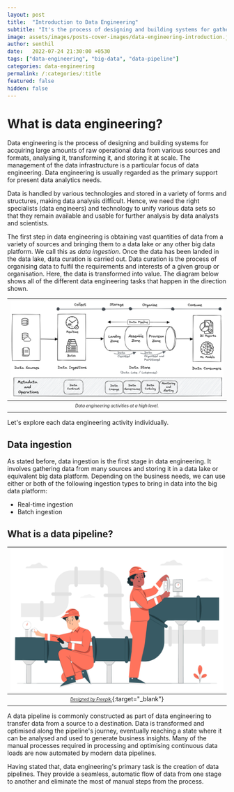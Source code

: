 ```yaml
---
layout: post
title:  "Introduction to Data Engineering"
subtitle: "It's the process of designing and building systems for gathering vast quantities of raw operational data from a variety of sources and formats, analyzing, converting, and storing it at scale."
image: assets/images/posts-cover-images/data-engineering-introduction.jpg
author: senthil
date:   2022-07-24 21:30:00 +0530
tags: ["data-engineering", "big-data", "data-pipeline"]
categories: data-engineering
permalink: /:categories/:title
featured: false
hidden: false
---
```


# What is data engineering?
Data engineering is the process of designing and building systems for acquiring large amounts of raw operational data from various sources and formats, analysing it, transforming it, and storing it at scale. The management of the data infrastructure is a particular focus of data engineering. Data engineering is usually regarded as the primary support for present data analytics needs.

Data is handled by various technologies and stored in a variety of forms and structures, making data analysis difficult. Hence, we need the right specialists (data engineers) and technology to unify various data sets so that they remain available and usable for further analysis by data analysts and scientists.

The first step in data engineering is obtaining vast quantities of data from a variety of sources and bringing them to a data lake or any other big data platform. We call this as *data ingestion*. Once the data has been landed in the data lake, data curation is carried out. Data curation is the process of organising data to fulfil the requirements and interests of a given group or organisation. Here, the data is transformed into value. The diagram below shows all of the different data engineering tasks that happen in the direction shown.

|![Data engineering activities](/assets/images/posts/data-engineering-activities.png)|
|:-:|
|<sub><sup>*Data engineering activities at a high level.*</sup></sub>|

Let's explore each data engineering activity individually.

## Data ingestion
As stated before, data ingestion is the first stage in data engineering. It involves gathering data from many sources and storing it in a data lake or equivalent big data platform. Depending on the business needs, we can use either or both of the following ingestion types to bring in data into the big data platform:
- Real-time ingestion
- Batch ingestion

## What is a data pipeline?

|![Data pipeline](/assets/images/posts/data-pipeline.jpg)|
|:-:|
|[<sub><sup>*Designed by Freepik.*</sup></sub>](https://www.freepik.com/free-vector/pipeline-maintenance-concept-illustration_13717669.htm){:target="_blank"}|

A data pipeline is commonly constructed as part of data engineering to transfer data from a source to a destination. Data is transformed and optimised along the pipeline's journey, eventually reaching a state where it can be analysed and used to generate business insights. Many of the manual processes required in processing and optimising continuous data loads are now automated by modern data pipelines.

Having stated that, data engineering's primary task is the creation of data pipelines. They provide a seamless, automatic flow of data from one stage to another and eliminate the most of manual steps from the process.